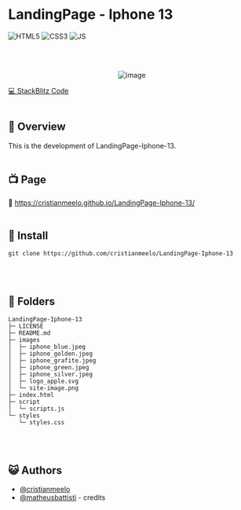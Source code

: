 # LandingPage - Iphone 13


![HTML5](https://img.shields.io/badge/HTML5-E34F26?style=for-the-badge&logo=html5&logoColor=white)
![CSS3](https://img.shields.io/badge/css3-%231572B6.svg?style=for-the-badge&logo=css3&logoColor=white)
![JS](https://img.shields.io/badge/JavaScript-F7DF1E?style=for-the-badge&logo=javascript&logoColor=black)
</div>
<br></br>


<div align="center">

![image](./images//site-image.png "Site image")

</div>


<!-- [🖼️ Figma Design ](https://www.figma.com/file/myqP66iQwzjwjrIAJyyrip/BalleBot?node-id=0%3A1&t=xaxOj9U8380vQL7r-0) </br> -->
[💻 StackBlitz Code ](https://stackblitz.com/edit/web-platform-ern447?file=index.html,script.js,styles.css)
<br></br>

## 📜 Overview

This is the development of LandingPage-Iphone-13.
<br></br>

## 📺 Page
🔗 https://cristianmeelo.github.io/LandingPage-Iphone-13/
<br></br>


## 💾 Install
```
git clone https://github.com/cristianmeelo/LandingPage-Iphone-13
```
<br></br>

## 📂 Folders

```
LandingPage-Iphone-13
├─ LICENSE
├─ README.md
├─ images
│  ├─ iphone_blue.jpeg
│  ├─ iphone_golden.jpeg
│  ├─ iphone_grafite.jpeg
│  ├─ iphone_green.jpeg
│  ├─ iphone_silver.jpeg
│  ├─ logo_apple.svg
│  └─ site-image.png
├─ index.html
├─ script
│  └─ scripts.js
└─ styles
   └─ styles.css

```
<br></br>

## 😺 Authors

- [@cristianmeelo](https://cristianmeelo.github.io/)
- [@matheusbattisti](https://www.youtube.com/watch?v=E3sKnfq4myo&ab_channel=MatheusBattisti-HoradeCodar) - credits


